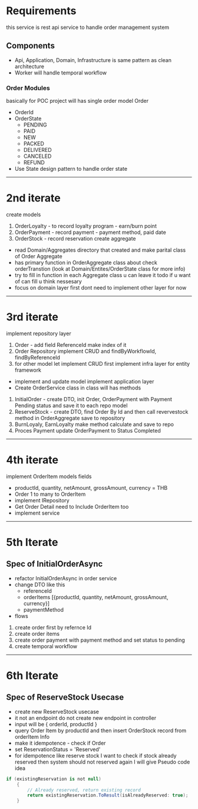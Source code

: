 # Requirements
this service is rest api service to handle order management system

## Components
- Api, Application, Domain, Infrastructure is same pattern as clean architecture
- Worker will handle temporal workflow


### Order Modules
basically for POC project 
will has single order model
Order
- OrderId
- OrderState 
    - PENDING
    - PAID
    - NEW
    - PACKED
    - DELIVERED
    - CANCELED
    - REFUND
- Use State design pattern to handle order state

---
# 2nd iterate
create models
1. OrderLoyalty - to record loyalty program - earn/burn point
2. OrderPayment - record payment - payment method, paid date
3. OrderStock - record reservation
create aggregate
- read Domain/Aggregates directory that created and make parital class of Order Aggregate
- has primary function in OrderAggregate class about check orderTranstion (look at Domain/Entites/OrderState class for more info)
- try to fill in function in each Aggregate class u can leave it todo if u want of can fill u think nessesary
- focus on domain layer first dont need to implement other layer for now
---
# 3rd iterate
implement repository layer
1. Order - add field ReferenceId make index of it
2. Order Repository implement CRUD and findByWorkflowId, findByReferenceId
3. for other model let implement CRUD first
implement infra layer for entity framework
- implement and update model
implement application layer
- Create OrderService class in class will has methods
1. InitialOrder - create DTO, init Order, OrderPayment with Payment Pending status and save it to each repo model
2. ReserveStock - create DTO, find Order By Id and then call revervestock method in OrderAggregate save to repository
3. BurnLoyaly, EarnLoyalty make method calculate and save to repo
4. Proces Payment update OrderPayment to Status Completed
---
# 4th iterate
implement OrderItem models
fields
- productId, quantity, netAmount, grossAmount, currency = THB
- Order 1 to many to OrderItem
- implement IRepository
- Get Order Detail need to Include OrderItem too
- implement service
--- 
# 5th Iterate
## Spec of InitialOrderAsync
- refactor InitialOrderAsync in order service
- change DTO like this 
    - referenceId
    - orderItems [{productId, quantity, netAmount, grossAmount, currency}]
    - paymentMethod
- flows
1. create order first by refernce Id
2. create order items
3. create order payment with payment method and set status to pending
4. create temporal workflow
---
# 6th Iterate
## Spec of ReserveStock Usecase
- create new ReserveStock usecase
- it not an endpoint do not create new endpoint in controller
- input will be { orderId, productId } 
- query Order Item by productId and then insert OrderStock record from orderItem Info
- make it idempotence - check if Order
- set ReservationStatus = 'Reserved'
- for idempotence like reserve stock 
I want to check if stock already reserved then system should not reserved again I will give Pseudo code idea
```c#
if (existingReservation is not null)
    {
        // Already reserved, return existing record
        return existingReservation.ToResult(isAlreadyReserved: true);
    }
```

